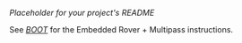 *Placeholder for your project's README*

See [_BOOT_](./_BOOT_.md) for the Embedded Rover + Multipass instructions.

